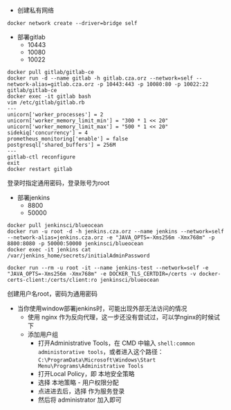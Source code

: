 * 创建私有网络
```shell script
docker network create --driver=bridge self
```
* 部署gitlab  
    * 10443
    * 10080
    * 10022
```shell script
docker pull gitlab/gitlab-ce
docker run -d --name gitlab -h gitlab.cza.orz --network=self --network-alias=gitlab.cza.orz -p 10443:443 -p 10080:80 -p 10022:22 gitlab/gitlab-ce
docker exec -it gitlab bash
vim /etc/gitlab/gitlab.rb
---
unicorn['worker_processes'] = 2
unicorn['worker_memory_limit_min'] = "300 * 1 << 20"
unicorn['worker_memory_limit_max'] = "500 * 1 << 20"
sidekiq['concurrency'] = 4
prometheus_monitoring['enable'] = false
postgresql['shared_buffers'] = 256M
---
gitlab-ctl reconfigure
exit
docker restart gitlab
```
登录时指定通用密码，登录账号为root

* 部署jenkins
    * 8800
    * 50000
```shell script
docker pull jenkinsci/blueocean
docker run -u root -d -h jenkins.cza.orz --name jenkins --network=self --network-alias=jenkins.cza.orz -e "JAVA_OPTS=-Xms256m -Xmx768m" -p 8800:8080 -p 50000:50000 jenkinsci/blueocean
docker exec -it jenkins cat /var/jenkins_home/secrets/initialAdminPassword

docker run --rm -u root -it --name jenkins-test --network=self -e "JAVA_OPTS=-Xms256m -Xmx768m" -e DOCKER_TLS_CERTDIR=/certs -v docker-certs-client:/certs/client:ro jenkinsci/blueocean
``` 
创建用户名root，密码为通用密码
* 当你使用window部署jenkins时，可能出现外部无法访问的情况
    * 使用 nginx 作为反向代理，这一步还没有尝试过，可以学nginx的时候试下
    * 添加用户组
        * 打开Administrative Tools，在 CMD 中输入 `shell:common administorative tools`，或者进入这个路径：`C:\ProgramData\Microsoft\Windows\Start Menu\Programs\Administrative Tools`
        * 打开Local Policy，即 本地安全策略
        * 选择 本地策略 - 用户权限分配
        * 点进进去后，选择 作为服务登录
        * 然后将 administrator 加入即可





